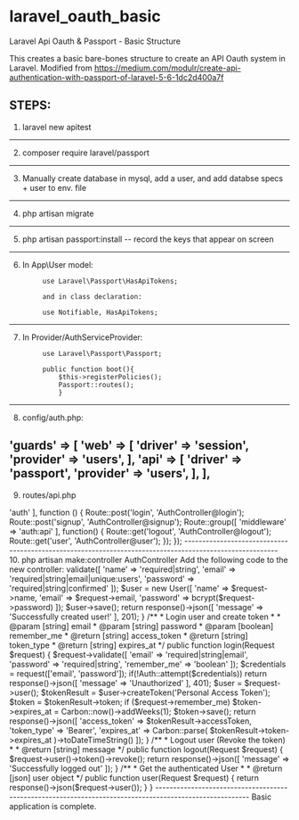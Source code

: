 # laravel_oauth_basic
Laravel Api Oauth & Passport - Basic Structure

This creates a basic bare-bones structure to create an API Oauth system in Laravel. Modified from https://medium.com/modulr/create-api-authentication-with-passport-of-laravel-5-6-1dc2d400a7f 

STEPS:
--------------------------------------------------------------------------------------------------------
1. laravel new apitest 
--------------------------------------------------------------------------------------------------------
2. composer require laravel/passport
--------------------------------------------------------------------------------------------------------
3. Manually create database in mysql, add a user, and add databse specs + user to env. file
--------------------------------------------------------------------------------------------------------
4. php artisan migrate
--------------------------------------------------------------------------------------------------------
5. php artisan passport:install  -- record the keys that appear on screen
--------------------------------------------------------------------------------------------------------
6. In App\User model:
	
			use Laravel\Passport\HasApiTokens;

			and in class declaration: 

			use Notifiable, HasApiTokens;
--------------------------------------------------------------------------------------------------------
7. In Provider/AuthServiceProvider:

			use Laravel\Passport\Passport;

			public function boot(){
				$this->registerPolicies();
				Passport::routes();
		    	}
--------------------------------------------------------------------------------------------------------
8. config/auth.php:

'guards' => [
    'web' => [
	'driver' => 'session',
	'provider' => 'users',
    ],
    'api' => [
	'driver' => 'passport',
	'provider' => 'users',
    ],
],
--------------------------------------------------------------------------------------------------------
9. routes/api.php

<?php

use Illuminate\Http\Request;

Route::group([
    'prefix' => 'auth'
], function () {
    Route::post('login', 'AuthController@login');
    Route::post('signup', 'AuthController@signup');
  
    Route::group([
      'middleware' => 'auth:api'
    ], function() {
        Route::get('logout', 'AuthController@logout');
        Route::get('user', 'AuthController@user');
    });
});

--------------------------------------------------------------------------------------------------------
10.  php artisan make:controller AuthController



Add the following code to the new controller:

<?php

namespace App\Http\Controllers;

use Illuminate\Http\Request;
use Illuminate\Support\Facades\Auth;
use Carbon\Carbon;
use App\User;

class AuthController extends Controller
{
    /**
     * Create user
     *
     * @param  [string] name
     * @param  [string] email
     * @param  [string] password
     * @param  [string] password_confirmation
     * @return [string] message
     */
    public function signup(Request $request)
    {
        $request->validate([
            'name' => 'required|string',
            'email' => 'required|string|email|unique:users',
            'password' => 'required|string|confirmed'
        ]);

        $user = new User([
            'name' => $request->name,
            'email' => $request->email,
            'password' => bcrypt($request->password)
        ]);

        $user->save();

        return response()->json([
            'message' => 'Successfully created user!'
        ], 201);
    }
  
    /**
     * Login user and create token
     *
     * @param  [string] email
     * @param  [string] password
     * @param  [boolean] remember_me
     * @return [string] access_token
     * @return [string] token_type
     * @return [string] expires_at
     */
    public function login(Request $request)
    {
        $request->validate([
            'email' => 'required|string|email',
            'password' => 'required|string',
            'remember_me' => 'boolean'
        ]);

        $credentials = request(['email', 'password']);

        if(!Auth::attempt($credentials))
            return response()->json([
                'message' => 'Unauthorized'
            ], 401);

        $user = $request->user();

        $tokenResult = $user->createToken('Personal Access Token');
        $token = $tokenResult->token;

        if ($request->remember_me)
            $token->expires_at = Carbon::now()->addWeeks(1);

        $token->save();

        return response()->json([
            'access_token' => $tokenResult->accessToken,
            'token_type' => 'Bearer',
            'expires_at' => Carbon::parse(
                $tokenResult->token->expires_at
            )->toDateTimeString()
        ]);
    }
  
    /**
     * Logout user (Revoke the token)
     *
     * @return [string] message
     */
    public function logout(Request $request)
    {
        $request->user()->token()->revoke();

        return response()->json([
            'message' => 'Successfully logged out'
        ]);
    }
  
    /**
     * Get the authenticated User
     *
     * @return [json] user object
     */
    public function user(Request $request)
    {
        return response()->json($request->user());
    }
}



--------------------------------------------------------------------------------------------------------



Basic application is complete. 













	
